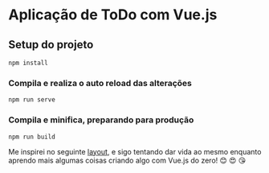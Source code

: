 # Aplicação de ToDo com Vue.js

## Setup do projeto
```
npm install
```

### Compila e realiza o auto reload das alterações
```
npm run serve
```

### Compila e minifica, preparando para produção
```
npm run build
```
Me inspirei no seguinte [layout](https://dribbble.com/shots/2400033-ToDo-List-Day-042-dailui), e sigo tentando dar vida ao mesmo enquanto aprendo mais algumas coisas criando algo com Vue.js do zero! :blush: :heart_eyes: :kissing_heart:
